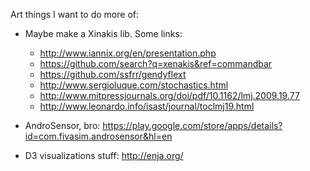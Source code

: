 Art things I want to do more of:

 * Maybe make a Xinakis lib.  Some links:
   * http://www.iannix.org/en/presentation.php
   * https://github.com/search?q=xenakis&ref=commandbar
   * https://github.com/ssfrr/gendyflext
   * http://www.sergioluque.com/stochastics.html
   * http://www.mitpressjournals.org/doi/pdf/10.1162/lmj.2009.19.77
   * http://www.leonardo.info/isast/journal/toclmj19.html

 * AndroSensor, bro:  https://play.google.com/store/apps/details?id=com.fivasim.androsensor&hl=en
 * D3 visualizations stuff: http://enja.org/

   
